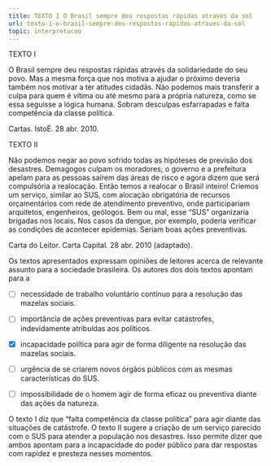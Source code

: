```yaml
---
title: TEXTO I O Brasil sempre deu respostas rápidas através da sol
url: texto-i-o-brasil-sempre-deu-respostas-rapidas-atraves-da-sol
topic: interpretacao
---
```



TEXTO I

O Brasil sempre deu respostas rápidas através da solidariedade do seu povo. Mas a mesma força que nos motiva a ajudar o próximo deveria também nos motivar a ter atitudes cidadãs. Não podemos mais transferir a culpa para quem é vítima ou até mesmo para a própria natureza, como se essa seguisse a lógica humana. Sobram desculpas esfarrapadas e falta competência da classe política.

Cartas. IstoÉ. 28 abr. 2010.

TEXTO II

Não podemos negar ao povo sofrido todas as hipóteses de previsão dos desastres. Demagogos culpam os moradores; o governo e a prefeitura apelam para as pessoas saírem das áreas de risco e agora dizem que será compulsória a realocação. Então temos a realocar o Brasil inteiro! Criemos um serviço, similar ao SUS, com alocação obrigatória de recursos orçamentários com rede de atendimento preventivo, onde participariam arquitetos, engenheiros, geólogos. Bem ou mal, esse “SUS” organizaria brigadas nos locais. Nos casos da dengue, por exemplo, poderia verificar as condições de acontecer epidemias. Seriam boas ações preventivas.

Carta do Leitor. Carta Capital. 28 abr. 2010 (adaptado).

Os textos apresentados expressam opiniões de leitores acerca de relevante assunto para a sociedade brasileira. Os autores dos dois textos apontam para a



- [ ] necessidade de trabalho voluntário contínuo para a resolução das mazelas sociais.
- [ ] importância de ações preventivas para evitar catástrofes, indevidamente atribuídas aos políticos.
- [x] incapacidade política para agir de forma diligente na resolução das mazelas sociais.
- [ ] urgência de se criarem novos órgãos públicos com as mesmas características do SUS.
- [ ] impossibilidade de o homem agir de forma eficaz ou preventiva diante das ações da natureza.


O texto I diz que “falta competência da classe política” para agir diante das situações de catástrofe. O texto II sugere a criação de um serviço parecido com o SUS para atender a população nos desastres. Isso permite dizer que ambos apontam para a incapacidade do poder público para dar respostas com rapidez e presteza nesses momentos.
